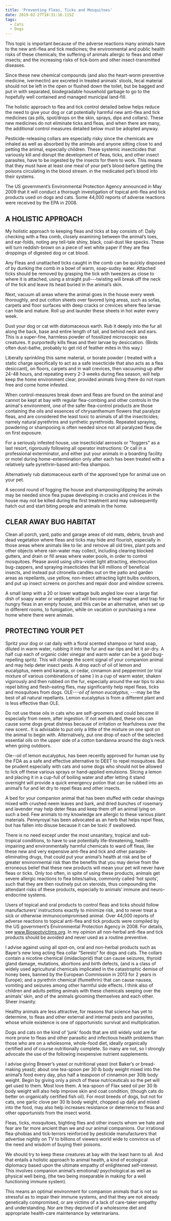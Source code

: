 ```yaml
---
title: 'Preventing Fleas, Ticks and Mosquitoes'
date: 2019-02-27T18:31:16.115Z
tags:
  - Cats
  - Dogs
---
```

This topic is important because of the adverse reactions many animals have to the new anti-flea and tick medicines; the environmental and public health risks of these chemicals; the suffering of animals allergic to fleas and other insects; and the increasing risks of tick-born and other insect-transmitted diseases.

 Since these new chemical compounds (and also the heart-worm preventive medicine, ivermectin) are excreted in treated animals’ stools, fecal material should not be left in the open or flushed down the toilet, but be bagged and put in with separated, biodegradable household garbage to go to the hopefully well contained and managed municipal land-fill.

The holistic approach to flea and tick control detailed below helps reduce the need to give your dog or cat potentially harmful new anti-flea and tick medicines (as pills, spot/drops on the skin, sprays, dips and collars). These new medicines do not eliminate ticks and fleas, and when there are many, the additional control measures detailed below must be adopted anyway. 

Pesticide-releasing collars are especially risky since the chemicals are inhaled as well as absorbed by the animals and anyone sitting close to and petting the animal, especially children. These systemic insecticides that variously kill and disrupt the development of fleas, ticks, and other insect parasites, have to be ingested by the insects for them to work. This means that they must have at least one meal of your pet’s blood before getting the poisons circulating in the blood stream. in the medicated pet’s blood into their systems.

The US government’s Environmental Protection Agency announced in May 2009 that it will conduct a thorough investigation of topical anti-flea and tick products used on dogs and cats. Some 44,000 reports of adverse reactions were received by the EPA in 2008.

## A HOLISTIC APPROACH

My holistic approach to keeping fleas and ticks at bay consists of: Daily checking with a flea comb, closely examining between the animal’s toes, and ear-folds, noting any tell-tale shiny, black, coal-dust like specks. These will turn reddish-brown on a piece of wet white paper if they are flea droppings of digested dog or cat blood.   

Any Fleas and unattached ticks caught in the comb can be quickly disposed of by dunking the comb in a bowl of warm, soap-sudsy water. Attached ticks should be removed by grasping the tick with tweezers as close to where it is attached, using a straight pull---twisting will break off the neck of the tick and leave its head buried in the animal’s skin.

Next, vacuum all areas where the animal goes in the house every week thoroughly, and put cotton sheets over favored lying areas, such as sofas, carpets and floor surfaces with deep cracks or crevices where flea larvae can hide and mature. Roll up and launder these sheets in hot water every week.

Dust your dog or cat with diatomaceous earth. Rub it deeply into the fur all along the back, base and entire length of tail, and behind neck and ears. This is a super-fine, harmless powder of fossilized microscopic sea creatures. It purportedly kills fleas and their larvae by desiccation. (Birds often dust-bathe, probably to get rid of feather mites in this way.)

Liberally sprinkling this same material, or borate powder ( treated with a static charge specifically to act as a safe insecticide that also acts as a flea desiccant), on floors, carpets and in wall crevices, then vacuuming up after 24-48 hours, and repeating every 2-3 weeks during flea season, will help keep the home environment clear, provided animals living there do not roam free and come home infested.

 When control-measures break down and fleas are found on the animal and cannot be kept at bay with regular flea-combing and other controls in the animal's environment, one of the safer flea-control products are those containing the oils and essences of chrysanthemum flowers that paralyze fleas, and are considered the least toxic to animals of all the insecticides; namely natural pyrethrins and synthetic pyrethroids. Repeated spraying, powdering or shampooing is often needed since not all paralyzed fleas die on first exposure.

For a seriously infested house, use insecticidal aerosols or "foggers" as a last resort, rigorously following all operator instructions: Or call in a professional exterminator, and either put your animals in a boarding facility or motel during home-extermination only after each has been treated with a relatively safe pyrethrin-based anti-flea shampoo.

Alternatively rub diatomaceous earth of the approved type for animal use on your pet.

 A second round of fogging the house and shampooing/dipping the animals may be needed since flea pupae developing in cracks and crevices in the house may not be killed during the first treatment and may subsequently hatch out and start biting people and animals in the home.

## CLEAR AWAY BUG HABITAT

Clean all porch, yard, patio and garage areas of old mats, debris, brush and dead vegetation where fleas and ticks may hide and flourish, especially in those areas where animals like to lie: and remove all old tires, plant pots and other objects where rain-water may collect, including clearing blocked gutters, and drain or fill areas where water pools, in order to control mosquitoes. Please avoid using ultra-violet light attracting, electrocution bug-zappers, and spraying insecticides that kill millions of beneficial insects, and instead put citronella candles out on the patio and garden areas as repellants, use yellow, non-insect attracting light bulbs outdoors, and put up insect screens on porches and repair door and window screens.

A small lamp with a 20 or lower wattage bulb angled low over a large flat dish of soapy water or vegetable oil will become a heat-magnet and trap for hungry fleas in an empty house, and this can be an alternative, when set up in different rooms, to fumigation, while on vacation or purchasing a new home where there were animals.

## PROTECTING YOUR PET

Spritz your dog or cat daily with a floral scented shampoo or hand soap, diluted in warm water, rubbing it into the fur and ear-tips and let it air-dry. A half cup each of organic cider vinegar and warm water can be a good bug-repelling spritz. This will change the scent signal of your companion animal and may help deter insect pests. A drop each of oil of lemon and eucalyptus, neem and karanja, or cedar, cinnamon and peppermint (or trial mixture of various combinations of same ) in a cup of warm water, shaken vigorously and then rubbed on the fur, especially around the ear tips to also repel biting and flesh-eating flies, may significantly help repel fleas, ticks and mosquitoes from dogs. OLE---_oil of lemon eucalyptus_, ---may be the best of all natural repellants. Lemon eucalyptus is from a different plant and is less effective than OLE. 

 Do not use these oils in cats who are self-groomers and could become ill especially from neem, after ingestion. If not well diluted, these oils can cause some dogs great distress because of irritation or fearfulness over the new scent.. It is advisable to put only a little of the mixture on one spot on the animal to begin with. Alternatively, put one drop of each of the selected essential oils on the upper side of a cotton bandanna around the dog’s neck when going outdoors.

Ole--oil of lemon eucalyptus, has been recently approved for human use by the FDA as a safe and effective alternative to DEET to repel mosquitoes. But be prudent especially with cats and some dogs who should not be allowed to lick off these various sprays or hand-applied emulsions. Slicing a lemon and placing it in a cup-full of boiling water and after letting it stand overnight will provide a quick emergency potion that can be rubbed into an animal’s fur and let dry to repel fleas and other insects.

A bed for your companion animal that has been stuffed with cedar shavings mixed with crushed neem leaves and bark, and dried bunches of rosemary and lavender may help deter fleas and keep them off an animal lying on such a bed. Few animals to my knowledge are allergic to these various plant materials. Pennyroyal has been advocated as an herb that helps repel fleas, but has fallen into disuse because it can be toxic if swallowed.

There is no need except under the most unsanitary, tropical and sub-tropical conditions, to have to use potentially life-threatening, health-impairing and environmentally harmful chemicals to ward off fleas, like these new and very expensive anti-flea and tick and other parasite-eliminating drugs, that could put your animal’s health at risk and be of greater environmental risk than the benefits that you may derive from the erroneous belief that these new products will mean your pet will never have fleas or ticks. Only too often, in spite of using these products, animals get severe allergic reactions to flea bites/saliva, commonly called ‘hot spots’, such that they are then routinely put on steroids, thus compounding the attendant risks of these products, especially to animals’ immune and neuro-endocrine systems.

 Users of topical and oral products to control fleas and ticks should follow manufacturers’ instructions exactly to minimize risk, and to never treat a sick or otherwise immunocompromised animal. Over 44,000 reports of adverse reactions to topical anti-flea and tick products were compiled by the US government’s Environmental Protection Agency in 2008. For details, see www.Biospotvictims.org. In my opinion all non-herbal anti-flea and tick products should be avoided and never used as a routine preventive.  

I advise against using all spot-on, oral and non-herbal products such as Bayer’s new long acting flea collar “Seresto” for dogs and cats. The collars contain a nicotine chemical (imidacloprid) that can cause seizures, thyroid gland damage, mutations, abortions and birth defects, (and is a class of widely used agricultural chemicals implicated in the catastrophic demise of honey bees, banned by the European Commission in 2013 for 2 years in Europe); and a pyrethrin chemical (flumethrin) that can cause nausea, vomiting and seizures among other harmful side effects. I think also of children and adults petting animals with these chemicals seeping over the animals’ skin, and of the animals grooming themselves and each other. Sheer insanity.

Healthy animals are less attractive, for reasons that science has yet to determine, to fleas and other external and internal pests and parasites, whose whole existence is one of opportunistic survival and multiplication.

Dogs and cats on the kind of ‘junk’ foods that are still widely sold are far more prone to fleas and other parasitic and infectious health problems than those who are on a wholesome, whole-food diet, ideally organically certified and of course nutritionally complete. So many are not, so I strongly advocate the use of the following inexpensive nutrient supplements.

 I advise giving Brewer’s yeast or nutritional yeast (not Baker’s or bread-making yeast); about one tea-spoon per 30 lb body weight mixed into the animal’s food every day, plus half a teaspoon of cinnamon per 30lb body weight. Begin by giving only a pinch of these nutriceuticals so the pet will get used to them. Most love them. A tea-spoon of Flax seed oil per 30 lb body weight will also help improve skin and coat condition, (though cats do better on organically certified fish oil). For most breeds of dogs, but not for cats, one garlic clove per 30 lb body weight, chopped up daily and mixed into the food, may also help increases resistance or deterrence to fleas and other opportunists from the insect world.

Fleas, ticks, mosquitoes, bighting flies and other insects whom we hate and fear are far more ancient than we and our animal companions. Our irrational flea-phobias and tick-terrors reinforced by pesticide manufacturers that advertise nightly on TV to billions of viewers world wide to convince us of the need and wisdom of buying their poisons.

We should try to keep these creatures at bay with the least harm to all. And that entails a holistic approach to animal health, a kind of ecological diplomacy based upon the ultimate empathy of enlightened self-interest. This involves companion animal’s emotional/ psychological as well as physical well being, (the two being inseparable in making for a well functioning immune system).

This means an optimal environment for companion animals that is not so stressful as to impair their immune systems, and that they are not already genetically compromised, or are victims of a lack of care-taker empathy and understanding. Nor are they deprived of a wholesome diet and appropriate health-care maintenance by veterinarians.
